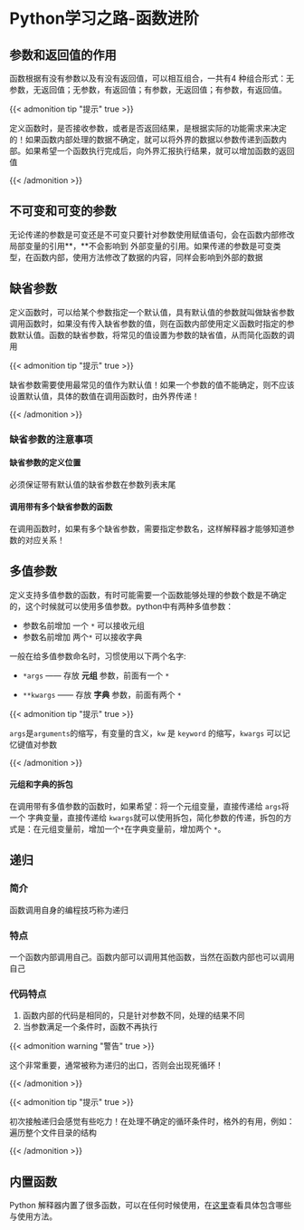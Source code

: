 # Python学习之路-函数进阶


## 参数和返回值的作用

函数根据有没有参数以及有没有返回值，可以相互组合，一共有4 种组合形式：无参数，无返回值；无参数，有返回值；有参数，无返回值；有参数，有返回值。

{{< admonition tip "提示" true >}}

定义函数时，是否接收参数，或者是否返回结果，是根据实际的功能需求来决定的！如果函数内部处理的数据不确定，就可以将外界的数据以参数传递到函数内部。如果希望一个函数执行完成后，向外界汇报执行结果，就可以增加函数的返回值

{{< /admonition >}}

## 不可变和可变的参数

无论传递的参数是可变还是不可变只要针对参数使用赋值语句，会在函数内部修改局部变量的引用**，**不会影响到 外部变量的引用。如果传递的参数是可变类型，在函数内部，使用方法修改了数据的内容，同样会影响到外部的数据

## 缺省参数

定义函数时，可以给某个参数指定一个默认值，具有默认值的参数就叫做缺省参数调用函数时，如果没有传入缺省参数的值，则在函数内部使用定义函数时指定的参数默认值。函数的缺省参数，将常见的值设置为参数的缺省值，从而简化函数的调用

{{< admonition tip "提示" true >}}

缺省参数需要使用最常见的值作为默认值！如果一个参数的值不能确定，则不应该设置默认值，具体的数值在调用函数时，由外界传递！

{{< /admonition >}}

### 缺省参数的注意事项

#### 缺省参数的定义位置

必须保证带有默认值的缺省参数在参数列表末尾

#### 调用带有多个缺省参数的函数

在调用函数时，如果有多个缺省参数，需要指定参数名，这样解释器才能够知道参数的对应关系！

## 多值参数

定义支持多值参数的函数，有时可能需要一个函数能够处理的参数个数是不确定的，这个时候就可以使用多值参数。python中有两种多值参数：

- 参数名前增加 一个 `*` 可以接收元组
- 参数名前增加 两个`*` 可以接收字典

一般在给多值参数命名时，习惯使用以下两个名字:

- `*args` —— 存放 **元组** 参数，前面有一个 `*`

- `**kwargs` —— 存放 **字典** 参数，前面有两个 `*`

{{< admonition tip "提示" true >}}

`args`是`arguments`的缩写，有变量的含义，`kw` 是 `keyword` 的缩写，`kwargs` 可以记忆键值对参数

{{< /admonition >}}

#### 元组和字典的拆包

在调用带有多值参数的函数时，如果希望：将一个元组变量，直接传递给 `args`将一个 字典变量，直接传递给 `kwargs`就可以使用拆包，简化参数的传递，拆包的方式是：在元组变量前，增加一个`*`在字典变量前，增加两个 `*`。

## 递归

### 简介

函数调用自身的编程技巧称为递归

### 特点

一个函数内部调用自己。函数内部可以调用其他函数，当然在函数内部也可以调用自己

### 代码特点

1. 函数内部的代码是相同的，只是针对参数不同，处理的结果不同
2. 当参数满足一个条件时，函数不再执行

{{< admonition warning "警告" true >}}

这个非常重要，通常被称为递归的出口，否则会出现死循环！

{{< /admonition >}}

{{< admonition tip "提示" true >}}

初次接触递归会感觉有些吃力！在处理不确定的循环条件时，格外的有用，例如：遍历整个文件目录的结构

{{< /admonition >}}

## 内置函数

Python 解释器内置了很多函数，可以在任何时候使用，在[这里](https://docs.python.org/zh-cn/3.7/library/functions.html)查看具体包含哪些与使用方法。


